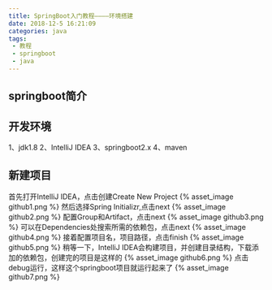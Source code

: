 ```yaml
---
title: SpringBoot入门教程————环境搭建
date: 2018-12-5 16:21:09
categories: java
tags: 
 - 教程 
 - springboot
 - java
---
```

## springboot简介

## 开发环境
1、jdk1.8
2、IntelliJ IDEA
3、springboot2.x
4、maven

## 新建项目
首先打开IntelliJ IDEA，点击创建Create New Project
{% asset_image github1.png %}
然后选择Spring Initializr,点击next
{% asset_image github2.png %}
配置Group和Artifact，点击next
{% asset_image github3.png %}
可以在Dependencies处搜索所需的依赖包，点击next
{% asset_image github4.png %}
接着配置项目名，项目路径，点击finish
{% asset_image github5.png %}
稍等一下，IntelliJ IDEA会构建项目，并创建目录结构，下载添加的依赖包，创建完的项目是这样的
{% asset_image github6.png %}
点击debug运行，这样这个springboot项目就运行起来了
{% asset_image github7.png %}
